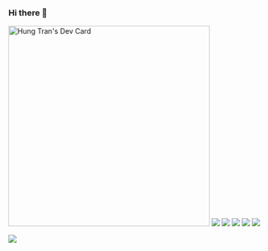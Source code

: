 ### Hi there 👋
<a href="https://app.daily.dev/hungtdhblab"><img src="https://api.daily.dev/devcards/60cd7ab74f604563ab3507d5657512d1.png?r=ywt" width="400" alt="Hung Tran's Dev Card"/></a>
![](https://github-profile-summary-cards.vercel.app/api/cards/profile-details?username=hungtd-hblab&theme=nord_dark)
![](https://github-profile-summary-cards.vercel.app/api/cards/repos-per-language?username=hungtd-hblab&theme=nord_dark)
![](https://github-profile-summary-cards.vercel.app/api/cards/most-commit-language?username=hungtd-hblab&theme=nord_dark)
![](https://github-profile-summary-cards.vercel.app/api/cards/stats?username=hungtd-hblab&theme=nord_dark)
![](https://github-profile-summary-cards.vercel.app/api/cards/productive-time?username=hungtd-hblab&theme=nord_dark)

<!-- ![Anurag's GitHub stats](https://github-readme-stats.vercel.app/api?username=hungtd-hblab&count_private=true&show_icons=true&theme=tokyonight)
[![Top Langs](https://github-readme-stats.vercel.app/api/top-langs/?username=hungtd-hblab&langs_count=8&layout=compact&theme=tokyonight)](https://github.com/hungtd-hblab)-->

![](https://komarev.com/ghpvc/?username=hungtd-hblab)
